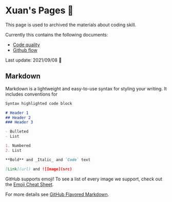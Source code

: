 # Xuan's Pages :pencil:

This page is used to archived the materials about coding skill. 

Currently this contains the following documents:
- [Code quality](code-quality.md)
- [Github flow](github-flow.md)

Last update: 2021/09/08 :date: 

## Markdown

Markdown is a lightweight and easy-to-use syntax for styling your writing. It includes conventions for

```markdown
Syntax highlighted code block

# Header 1
## Header 2
### Header 3

- Bulleted
- List

1. Numbered
2. List

**Bold** and _Italic_ and `Code` text

[Link](url) and ![Image](src)
```
GitHub supports emoji! To see a list of every image we support, check out the [Emoji Cheat Sheet](https://github.com/ikatyang/emoji-cheat-sheet/blob/master/README.md).

For more details see [GitHub Flavored Markdown](https://guides.github.com/features/mastering-markdown/).


